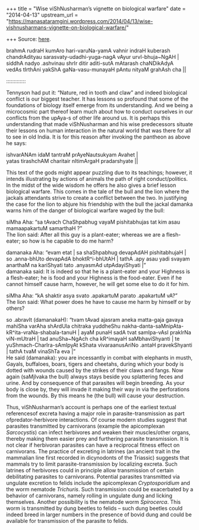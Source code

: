 +++
title = "Wise viShNusharman’s vignette on biological warfare"
date = "2014-04-13"
upstream_url = "https://manasataramgini.wordpress.com/2014/04/13/wise-vishnusharmans-vignette-on-biological-warfare/"

+++
Source: [here](https://manasataramgini.wordpress.com/2014/04/13/wise-vishnusharmans-vignette-on-biological-warfare/).

brahmA rudraH kumAro hari-varuNa-yamA vahnir indraH kuberash  
chandrAdityau sarasvaty-udadhi-yuga-nagA vAyur urvI-bhuja\~NgAH \|  
siddhA nadyo .ashvinau shrIr ditir aditi-sutA mAtarash chaNDikAdyA  
vedAs tIrthAni yakShA gaNa-vasu-munayaH pAntu nityaM grahAsh cha \|\|

:::::::::::::

Tennyson had put it: “Nature, red in tooth and claw” and indeed biological conflict is our biggest teacher. It has lessons so profound that some of the foundations of biology itself emerge from its understanding. And we being a microcosmic part thereof learn much about how to conduct ourselves in our conflicts from the upAya-s of other life around us. It is perhaps this understanding that made viShNusharman and his wise predecessors situate their lessons on human interaction in the natural world that was there for all to see in old India. It is for this reason after invoking the pantheon as above he says:

ishvarANAm idaM tantraM prAyeNautsukyam Avahet \|  
yatas tirashchAM charitair nItimArgaH pradarshyate \|\|

This text of the gods might appear puzzling due to its teachings; however, it intends illustrating by actions of animals the path of right conduct/politics. In the midst of the wide wisdom he offers he also gives a brief lesson biological warfare. This comes in the tale of the bull and the lion where the jackals attendants strive to create a conflict between the two. In justifying the case for the lion to abjure his friendship with the bull the jackal damanka warns him of the danger of biological warfare waged by the bull:

siMha Aha: “sa tAvach ChaShpabhug vayaM pishitabhujas tat kim asau mamaapakartuM samarthaH ?”  
The lion said: After all this guy is a plant-eater; whereas we are a flesh-eater; so how is he capable to do me harm?

damanaka Aha: “evam etat \| sa shaShpabhug devapAdAH pishitabhujaH \| so .anna-bhUto devapAdA bhoktR^i-bhUtAH \| tathA .apy asau yadi svayam anarthaM na kariShyati tato .anyasmAd utpAdayiShyati \|”  
damanaka said: It is indeed so that he is a plant-eater and your Highness is a flesh-eater; he is food and your Highness is the food-eater. Even if he cannot himself cause harm, however, he will get some else to do it for him.

siMha Aha: “kA shaktir asya svato .apakartuM parato .apakartuM vA?”  
The lion said: What power does he have to cause me harm by himself or by others?

so .abravIt (damanakaH): “tvam tAvad ajasram aneka matta-gaja gavaya mahiSha varAha shArdUla chitraka yuddheShu nakha-danta-saMnipAta-kR^ita-vraNa-shabala-tanuH \| ayaM punaH sadA tvat samIpa-vAsI prakIrNa viN-mUtraH \| tad anuSha\~NgAch cha kR^imayaH saMbhaviShyanti \| te yuShmach-CharIra-sAmIpyAt kShata vivaraanusAriNo .antaH pravekShyanti \| tathA tvaM vinaShTa eva \|”  
He said (damanaka): you are incessantly in combat with elephants in musth, Gayals, buffaloes, boars, tigers and cheetahs, during which your body is dotted with wounds caused by the strikes of their claws and fangs. Now again (saMjIvaka the bull) always stays beside you splattering feces and urine. And by consequence of that parasites will begin breeding. As your body is close by, they will invade it making their way in via the perforations from the wounds. By this means he (the bull) will cause your destruction.

Thus, viShNusharman’s account is perhaps one of the earliest textual referencesof excreta having a major role in parasite-transmission as part ofpredator-herbivore interactions. Of course modern studies suggest that parasites transmitted by carnivorans (example the apicomplexan *Sarcocystis*) can infect herbivores and weaken their muscles/other organs, thereby making them easier prey and furthering parasite transmission. It is not clear if herbivoran parasites can have a reciprocal fitness effect on carnivorans. The practice of excreting in latrines (an ancient trait in the mammalian line first recorded in dicynodonts of the Triassic) suggests that mammals try to limit parasite-transmission by localizing excreta. Such latrines of herbivores could in principle allow transmission of certain debilitating parasites to carnivorans. Potential parasites transmitted via ungulate excretion to felids include the apicomplexan *Cryptosporidium* and the worm nematode *Trichuris*. Such transmission could be exacerbated by a behavior of carnivorans, namely rolling in ungulate dung and licking themselves. Another possibility is the nematode worm *Spirocerca*. This worm is transmitted by dung beetles to felids – such dung beetles could indeed breed in larger numbers in the presence of bovid dung and could be available for transmission of the parasite to felids.

